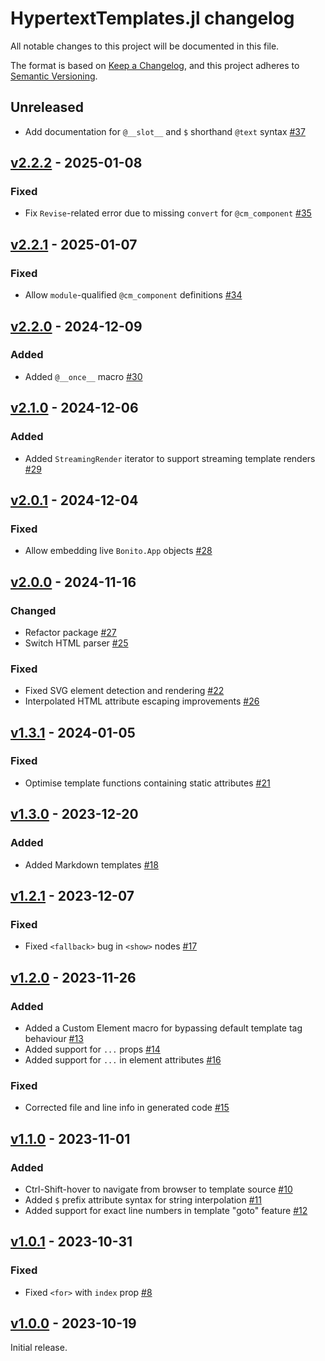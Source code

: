 # HypertextTemplates.jl changelog

All notable changes to this project will be documented in this file.

The format is based on [Keep a Changelog](https://keepachangelog.com/en/1.0.0/),
and this project adheres to [Semantic Versioning](https://semver.org/spec/v2.0.0.html).

## Unreleased

- Add documentation for `@__slot__` and `$` shorthand `@text` syntax [#37]

## [v2.2.2] - 2025-01-08

### Fixed

- Fix `Revise`-related error due to missing `convert` for `@cm_component` [#35]

## [v2.2.1] - 2025-01-07

### Fixed

- Allow `module`-qualified `@cm_component` definitions [#34]

## [v2.2.0] - 2024-12-09

### Added

- Added `@__once__` macro [#30]

## [v2.1.0] - 2024-12-06

### Added

- Added `StreamingRender` iterator to support streaming template renders [#29]

## [v2.0.1] - 2024-12-04

### Fixed

- Allow embedding live `Bonito.App` objects [#28]

## [v2.0.0] - 2024-11-16

### Changed

- Refactor package [#27]
- Switch HTML parser [#25]

### Fixed

- Fixed SVG element detection and rendering [#22]
- Interpolated HTML attribute escaping improvements [#26]

## [v1.3.1] - 2024-01-05

### Fixed

- Optimise template functions containing static attributes [#21]

## [v1.3.0] - 2023-12-20

### Added

- Added Markdown templates [#18]

## [v1.2.1] - 2023-12-07

### Fixed

- Fixed `<fallback>` bug in `<show>` nodes [#17]

## [v1.2.0] - 2023-11-26

### Added

- Added a Custom Element macro for bypassing default template tag behaviour [#13]
- Added support for `...` props [#14]
- Added support for `...` in element attributes [#16]

### Fixed

- Corrected file and line info in generated code [#15]

## [v1.1.0] - 2023-11-01

### Added

- Ctrl-Shift-hover to navigate from browser to template source [#10]
- Added `$` prefix attribute syntax for string interpolation [#11]
- Added support for exact line numbers in template "goto" feature [#12]

## [v1.0.1] - 2023-10-31

### Fixed

- Fixed `<for>` with `index` prop [#8]

## [v1.0.0] - 2023-10-19

Initial release.


<!-- Links generated by Changelog.jl -->

[v1.0.0]: https://github.com/MichaelHatherly/HypertextTemplates.jl/releases/tag/v1.0.0
[v1.0.1]: https://github.com/MichaelHatherly/HypertextTemplates.jl/releases/tag/v1.0.1
[v1.1.0]: https://github.com/MichaelHatherly/HypertextTemplates.jl/releases/tag/v1.1.0
[v1.2.0]: https://github.com/MichaelHatherly/HypertextTemplates.jl/releases/tag/v1.2.0
[v1.2.1]: https://github.com/MichaelHatherly/HypertextTemplates.jl/releases/tag/v1.2.1
[v1.3.0]: https://github.com/MichaelHatherly/HypertextTemplates.jl/releases/tag/v1.3.0
[v1.3.1]: https://github.com/MichaelHatherly/HypertextTemplates.jl/releases/tag/v1.3.1
[v2.0.0]: https://github.com/MichaelHatherly/HypertextTemplates.jl/releases/tag/v2.0.0
[v2.0.1]: https://github.com/MichaelHatherly/HypertextTemplates.jl/releases/tag/v2.0.1
[v2.1.0]: https://github.com/MichaelHatherly/HypertextTemplates.jl/releases/tag/v2.1.0
[v2.2.0]: https://github.com/MichaelHatherly/HypertextTemplates.jl/releases/tag/v2.2.0
[v2.2.1]: https://github.com/MichaelHatherly/HypertextTemplates.jl/releases/tag/v2.2.1
[v2.2.2]: https://github.com/MichaelHatherly/HypertextTemplates.jl/releases/tag/v2.2.2
[#8]: https://github.com/MichaelHatherly/HypertextTemplates.jl/issues/8
[#10]: https://github.com/MichaelHatherly/HypertextTemplates.jl/issues/10
[#11]: https://github.com/MichaelHatherly/HypertextTemplates.jl/issues/11
[#12]: https://github.com/MichaelHatherly/HypertextTemplates.jl/issues/12
[#13]: https://github.com/MichaelHatherly/HypertextTemplates.jl/issues/13
[#14]: https://github.com/MichaelHatherly/HypertextTemplates.jl/issues/14
[#15]: https://github.com/MichaelHatherly/HypertextTemplates.jl/issues/15
[#16]: https://github.com/MichaelHatherly/HypertextTemplates.jl/issues/16
[#17]: https://github.com/MichaelHatherly/HypertextTemplates.jl/issues/17
[#18]: https://github.com/MichaelHatherly/HypertextTemplates.jl/issues/18
[#21]: https://github.com/MichaelHatherly/HypertextTemplates.jl/issues/21
[#22]: https://github.com/MichaelHatherly/HypertextTemplates.jl/issues/22
[#25]: https://github.com/MichaelHatherly/HypertextTemplates.jl/issues/25
[#26]: https://github.com/MichaelHatherly/HypertextTemplates.jl/issues/26
[#27]: https://github.com/MichaelHatherly/HypertextTemplates.jl/issues/27
[#28]: https://github.com/MichaelHatherly/HypertextTemplates.jl/issues/28
[#29]: https://github.com/MichaelHatherly/HypertextTemplates.jl/issues/29
[#30]: https://github.com/MichaelHatherly/HypertextTemplates.jl/issues/30
[#34]: https://github.com/MichaelHatherly/HypertextTemplates.jl/issues/34
[#35]: https://github.com/MichaelHatherly/HypertextTemplates.jl/issues/35
[#37]: https://github.com/MichaelHatherly/HypertextTemplates.jl/issues/37
